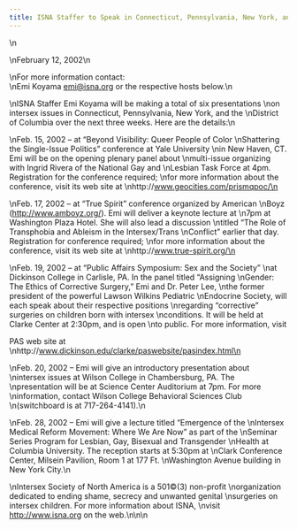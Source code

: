 ```yaml
---
title: ISNA Staffer to Speak in Connecticut, Pennsylvania, New York, and the District Of Columbia in February
---
```


 \n

\nFebruary 12, 2002\n

\nFor more information contact:  
\nEmi Koyama <emi@isna.org> or the respective hosts below.\n

\nISNA Staffer Emi Koyama will be making a total of six presentations \non intersex issues in Connecticut, Pennsylvania, New York, and the \nDistrict of Columbia over the next three weeks. Here are the details:\n<p class=m2>\nFeb. 15, 2002 &#8211; at &#8220;Beyond Visibility: Queer People of Color \nShattering the Single-Issue Politics&#8221; conference at Yale University \nin New Haven, CT. Emi will be on the opening plenary panel about \nmulti-issue organizing with Ingrid Rivera of the National Gay and \nLesbian Task Force at 4pm. Registration for the conference required; \nfor more information about the conference, visit its web site at \nhttp://www.geocities.com/prismqpoc/\n</p><p class=m2>\nFeb. 17, 2002 &#8211; at &#8220;True Spirit&#8221; conference organized by American \nBoyz (http://www.amboyz.org/). Emi will deliver a keynote lecture at \n7pm at Washington Plaza Hotel. She will also lead a discussion \ntitled &#8220;The Role of Transphobia and Ableism in the Intersex/Trans \nConflict&#8221; earlier that day. Registration for conference required; \nfor more information about the conference, visit its web site at \nhttp://www.true-spirit.org/\n</p><p class=m2>\nFeb. 19, 2002 &#8211; at &#8220;Public Affairs Symposium: Sex and the Society&#8221; \nat Dickinson College in Carlisle, PA. In the panel titled &#8220;Assigning \nGender: The Ethics of Corrective Surgery,&#8221; Emi and Dr. Peter Lee, \nthe former president of the powerful Lawson Wilkins Pediatric \nEndocrine Society, will each speak about their respective positions \nregarding &#8220;corrective&#8221; surgeries on children born with intersex \nconditions. It will be held at Clarke Center at 2:30pm, and is open \nto public. For more information, visit 

<span class="caps">PAS</span> web site at \nhttp://www.dickinson.edu/clarke/paswebsite/pasindex.html\n</p><p class=m2>\nFeb. 20, 2002 &#8211; Emi will give an introductory presentation about \nintersex issues at Wilson College in Chambersburg, PA. The \npresentation will be at Science Center Auditorium at 7pm. For more \ninformation, contact Wilson College Behavioral Sciences Club \n(switchboard is at 717-264-4141).\n</p><p class=m2>\nFeb. 28, 2002 &#8211; Emi will give a lecture titled &#8220;Emergence of the \nIntersex Medical Reform Movement: Where We Are Now&#8221; as part of the \nSeminar Series Program for Lesbian, Gay, Bisexual and Transgender \nHealth at Columbia University. The reception starts at 5:30pm at \nClark Conference Center, Milsein Pavilion, Room 1 at 177 Ft. \nWashington Avenue building in New York City.\n</p>

\nIntersex Society of North America is a 501&#169;(3) non-profit \norganization dedicated to ending shame, secrecy and unwanted genital \nsurgeries on intersex children. For more information about <span class="caps">ISNA</span>, \nvisit http://www.isna.org on the web.\n\n\n